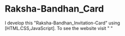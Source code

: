 # Raksha-Bandhan_Card
I develop this "Raksha-Bandhan_Invitation-Card" using [HTML.CSS,JavaScript]. To see the website visit " "
